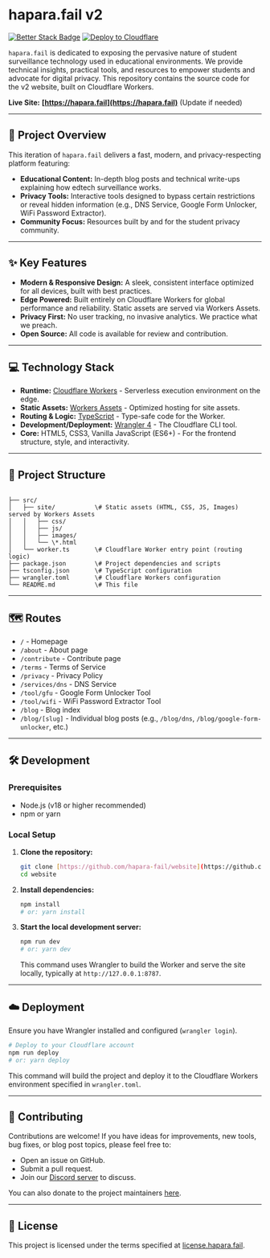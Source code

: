 # hapara.fail v2

[![Better Stack Badge](https://uptime.betterstack.com/status-badges/v1/monitor/1wfyp.svg)](https://status.hapara.fail/)
[![Deploy to Cloudflare](https://deploy.workers.cloudflare.com/button)](https://deploy.workers.cloudflare.com/?url=https://github.com/hapara-fail/website)

`hapara.fail` is dedicated to exposing the pervasive nature of student surveillance technology used in educational environments. We provide technical insights, practical tools, and resources to empower students and advocate for digital privacy. This repository contains the source code for the v2 website, built on Cloudflare Workers.

**Live Site:** **[https://hapara.fail](https://hapara.fail)** (Update if needed)

---

## 🚀 Project Overview

This iteration of `hapara.fail` delivers a fast, modern, and privacy-respecting platform featuring:

* **Educational Content:** In-depth blog posts and technical write-ups explaining how edtech surveillance works.
* **Privacy Tools:** Interactive tools designed to bypass certain restrictions or reveal hidden information (e.g., DNS Service, Google Form Unlocker, WiFi Password Extractor).
* **Community Focus:** Resources built by and for the student privacy community.

---

## ✨ Key Features

* **Modern & Responsive Design:** A sleek, consistent interface optimized for all devices, built with best practices.
* **Edge Powered:** Built entirely on Cloudflare Workers for global performance and reliability. Static assets are served via Workers Assets.
* **Privacy First:** No user tracking, no invasive analytics. We practice what we preach.
* **Open Source:** All code is available for review and contribution.

---

## 💻 Technology Stack

* **Runtime:** [Cloudflare Workers](https://workers.cloudflare.com/) - Serverless execution environment on the edge.
* **Static Assets:** [Workers Assets](https://developers.cloudflare.com/workers/static-assets/) - Optimized hosting for site assets.
* **Routing & Logic:** [TypeScript](https://www.typescriptlang.org/) - Type-safe code for the Worker.
* **Development/Deployment:** [Wrangler 4](https://developers.cloudflare.com/workers/wrangler/) - The Cloudflare CLI tool.
* **Core:** HTML5, CSS3, Vanilla JavaScript (ES6+) - For the frontend structure, style, and interactivity.

---

## 📁 Project Structure

```

├── src/
│   ├── site/           \# Static assets (HTML, CSS, JS, Images) served by Workers Assets
│   │   ├── css/
│   │   ├── js/
│   │   ├── images/
│   │   └── \*.html
│   └── worker.ts       \# Cloudflare Worker entry point (routing logic)
├── package.json        \# Project dependencies and scripts
├── tsconfig.json       \# TypeScript configuration
├── wrangler.toml       \# Cloudflare Workers configuration
└── README.md           \# This file

```

---

## 🗺️ Routes

* `/` - Homepage
* `/about` - About page
* `/contribute` - Contribute page
* `/terms` - Terms of Service
* `/privacy` - Privacy Policy
* `/services/dns` - DNS Service
* `/tool/gfu` - Google Form Unlocker Tool
* `/tool/wifi` - WiFi Password Extractor Tool
* `/blog` - Blog index
* `/blog/[slug]` - Individual blog posts (e.g., `/blog/dns`, `/blog/google-form-unlocker`, etc.)

---

## 🛠️ Development

### Prerequisites

* Node.js (v18 or higher recommended)
* npm or yarn

### Local Setup

1.  **Clone the repository:**
    ```bash
    git clone [https://github.com/hapara-fail/website](https://github.com/hapara-fail/website) # Replace with your repo URL
    cd website
    ```
2.  **Install dependencies:**
    ```bash
    npm install
    # or: yarn install
    ```
3.  **Start the local development server:**
    ```bash
    npm run dev
    # or: yarn dev
    ```
    This command uses Wrangler to build the Worker and serve the site locally, typically at `http://127.0.0.1:8787`.

---

## ☁️ Deployment

Ensure you have Wrangler installed and configured (`wrangler login`).

```bash
# Deploy to your Cloudflare account
npm run deploy
# or: yarn deploy
```

This command will build the project and deploy it to the Cloudflare Workers environment specified in `wrangler.toml`.

-----

## 🤝 Contributing

Contributions are welcome! If you have ideas for improvements, new tools, bug fixes, or blog post topics, please feel free to:

  * Open an issue on GitHub.
  * Submit a pull request.
  * Join our [Discord server](https://discord.gg/KA66dHUF4P) to discuss.

You can also donate to the project maintainers [here](https://hapara.fail/contribute).

-----

## 📄 License

This project is licensed under the terms specified at [license.hapara.fail](https://license.hapara.fail/).